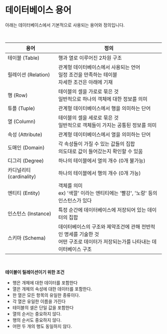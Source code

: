 # 데이터베이스 용어

아래는 데이터베이스에서 기본적으로 사용되는 용어와 정의입니다.

<br>

| 용어                     | 정의                                                         |
| ------------------------ | ------------------------------------------------------------ |
| 테이블 (Table)           | 행과 열로 이루어진 2차원 구조                                |
| 릴레이션 (Relation)      | 관계형 데이터베이스에서 사용되는 언어<br />일정 조건을 만족하는 테이블<br />자세한 조건은 아래에 기재 |
| 행 (Row)                 | 테이블의 셀을 가로로 묶은 것<br />일반적으로 하나의 객체에 대한 정보를 의미 |
| 튜플 (Tuple)             | 관계형 데이터베이스에서 행을 의미하는 단어                   |
| 열 (Column)              | 테이블의 셀을 세로로 묶은 것<br />일반적으로 객체들이 가지는 공통된 정보를 의미 |
| 속성 (Attribute)         | 관계형 데이터베이스에서 열을 의미하는 단어                   |
| 도매인 (Domain)          | 각 속성들이 가질 수 있는 값들의 집합<br />의도대로 값이 들어갔는지 확인할 수 있움 |
| 디그리 (Degree)          | 하나의 테이블에서 열의 개수 (0개 불가능)                     |
| 카디널리티 (cardinality) | 하나의 테이블에서 행의 개수 (0개 가능)                       |
| 엔티티 (Entity)          | 객체를 의미<br />ex) '색깔' 이라는 엔티티에는 '빨강', '노랑' 등의 인스턴스가 있다 |
| 인스턴스 (Instance)      | 특정 순간에 데이터베이스에 저장되어 있는 데이터의 집합       |
| 스키마 (Schema)          | 데이터베이스의 구조와 제약조건에 관해 전반적인 명세를 기술한 것<br />어떤  구조로 데이터가 저장되는가를 나타내는 데이터베이스 구조 |

<br>

**테이블이 릴레이션이기 위한 조건**

* 행은 개체에 대한 데이터를 포함한다
* 열은 개체의 속성에 대한 데이터를 포함한다.
* 한 열은 모든 항목의 유일한 종류이다.
* 각 열은 유일한 이름을 가진다
* 테이블의 셀은 단일 값을 포함한다
* 열의 순서는 중요하지 않다.
* 행의 순서도 중요하지 않다.
* 어떤 두 개의 행도 동일하지 않다.